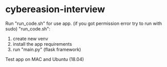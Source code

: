 # cybereasion-interview

Run "run_code.sh" for use app. (if you got permission error try to run with sudo)
"run_code.sh":
  1. create new venv
  2. install the app requirements
  3. run "main.py" (flask framework)

Test app on MAC and Ubuntu (18.04)

